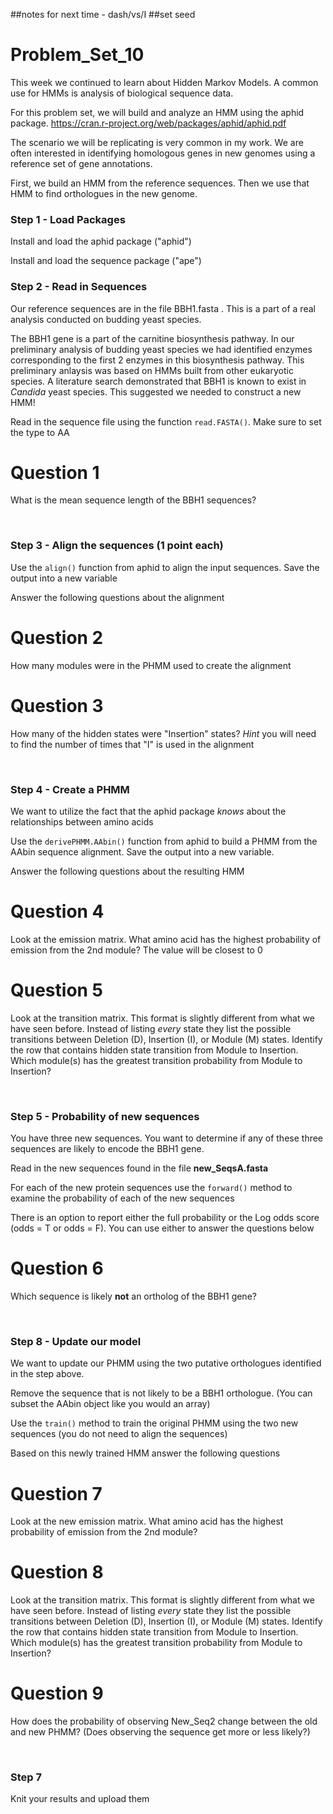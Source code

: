 ##notes for next time - dash/vs/I
##set seed

# Problem_Set_10

This week we continued to learn about Hidden Markov Models. A common use for HMMs is analysis of biological sequence data. 

For this problem set, we will build and analyze an HMM using the aphid package. https://cran.r-project.org/web/packages/aphid/aphid.pdf

The scenario we will be replicating is very common in my work. We are often interested in identifying homologous genes in new genomes using a reference set of gene annotations. 

First, we build an HMM from the reference sequences. Then we use that HMM to find orthologues in the new genome. 

### Step 1 - Load Packages 

Install and load the aphid package ("aphid")

Install and load the sequence package ("ape")

### Step 2 - Read in Sequences 

Our reference sequences are in the file BBH1.fasta . This is a part of a real analysis conducted on budding yeast species. 

The BBH1 gene is a part of the carnitine biosynthesis pathway. In our preliminary analysis of budding yeast species we had identified enzymes corresponding to the first 2 enzymes in this biosynthesis pathway. This preliminary anlaysis was based on HMMs built from other eukaryotic species. A literature search demonstrated that BBH1 is known to exist in _Candida_ yeast species. This suggested we needed to construct a new HMM! 

Read in the sequence file using the function ```read.FASTA()```. Make sure to set the type to AA

# Question 1

What is the mean sequence length of the BBH1 sequences?

&nbsp;
&nbsp;

### Step 3 - Align the sequences (1 point each)

Use the ```align()``` function from aphid to align the input sequences. Save the output into a new variable

Answer the following questions about the alignment

# Question 2
How many modules were in the PHMM used to create the alignment

# Question 3
How many of the hidden states were "Insertion" states? _Hint_ you will need to find the number of times that "I" is used in the alignment

&nbsp;
&nbsp;

### Step 4 - Create a PHMM 

We want to utilize the fact that the aphid package _knows_ about the relationships between amino acids 

Use the ```derivePHMM.AAbin()``` function from aphid to build a PHMM from the AAbin sequence alignment. Save the output into a new variable.

Answer the following questions about the resulting HMM 

# Question 4

Look at the emission matrix. What amino acid has the highest probability of emission from the 2nd module? The value will be closest to 0

# Question 5
Look at the transition matrix. This format is slightly different from what we have seen before. Instead of listing _every_ state they list the possible transitions between Deletion (D), Insertion (I), or Module (M) states. Identify the row that contains hidden state transition from Module to Insertion. Which module(s) has the greatest transition probability from Module to Insertion? 
 
&nbsp;
&nbsp;

### Step 5 - Probability of new sequences 

You have three new sequences. You want to determine if any of these three sequences are likely to encode the BBH1 gene. 

Read in the new sequences found in the file **new_SeqsA.fasta**

For each of the new protein sequences use the ```forward()``` method to examine the probability of each of the new sequences

There is an option to report either the full probability or the Log odds score (odds = T or odds = F). You can use either to answer the questions below

# Question 6

Which sequence is likely **not** an ortholog of the BBH1 gene?

&nbsp;
&nbsp;

### Step 8 - Update our model

We want to update our PHMM using the two putative orthologues identified in the step above. 

Remove the sequence that is not likely to be a BBH1 orthologue. (You can subset the AAbin object like you would an array)

Use the ```train()``` method to train the original PHMM using the two new sequences (you do not need to align the sequences) 

Based on this newly trained HMM answer the following questions

# Question 7
Look at the new emission matrix. What amino acid has the highest probability of emission from the 2nd module?

# Question 8
Look at the transition matrix. This format is slightly different from what we have seen before. Instead of listing _every_ state they list the possible transitions between Deletion (D), Insertion (I), or Module (M) states. Identify the row that contains hidden state transition from Module to Insertion. Which module(s) has the greatest transition probability from Module to Insertion? 

# Question 9
How does the probability of observing New_Seq2 change between the old and new PHMM? (Does observing the sequence get more or less likely?)

&nbsp;
&nbsp;
### Step 7 

Knit your results and upload them 
